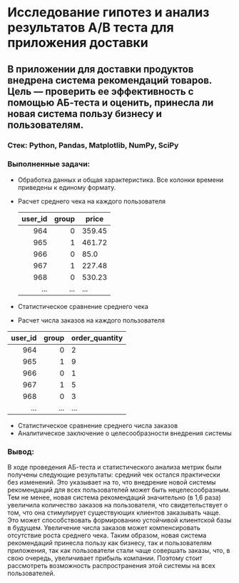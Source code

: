 # Исследование гипотез и анализ результатов A/B теста для приложения доставки
## В приложении для доставки продуктов внедрена система рекомендаций товаров. Цель — проверить ее эффективность с помощью АБ-теста и оценить, принесла ли новая система пользу бизнесу и пользователям.
### Стек: Python, Pandas, Matplotlib, NumPy, SciPy
### Выполненные задачи:
+ Обработка данных и общая характеристика. Все колонки времени приведены к единому формату.
+ Расчет среднего чека на каждого пользователя

   | user_id | group | price |
   |-------------:|------------:|----------------------|
   |     964 |         0 |                359.45 |
  |     965 |         1 |                461.72 |
  |     966 |         0 |               85.0 |
  |     967 |         1 |                227.48 |
  |     968 |         0 |                530.23 |
  |     ... |         ... |                ... |

+ Статистическое сравнение среднего чека
+ Расчет числа заказов на каждого пользователя

| user_id | group | order_quantity |
   |-------------:|------------:|----------------------|
   |     964 |         0 |                2 |
  |     965 |         1 |                9 |
  |     966 |         0 |               1 |
  |     967 |         1 |                5 |
  |     968 |         0 |                3 |
  |     ... |         ... |                ... |

  
+ Статистическое сравнение среднего числа заказов 
+ Аналитическое заключение о целесообразности внедрения системы

### Вывод: 
В ходе проведения АБ-теста и статистического анализа метрик были получены следующие результаты: средний чек остался практически без изменений. Это указывает на то, что внедрение новой системы рекомендаций для всех пользователей может быть нецелесообразным. Тем не менее, новая система рекомендаций значительно (в 1,6 раза) увеличила количество заказов на пользователя, что свидетельствует о том, что она стимулирует существующих клиентов заказывать чаще. Это может способствовать формированию устойчивой клиентской базы в будущем. Увеличение числа заказов может компенсировать отсутствие роста среднего чека. Таким образом, новая система рекомендаций принесла пользу как бизнесу, так и пользователям приложения, так как пользователи стали чаще совершать заказы, что, в свою очередь, увеличивает прибыль компании. Поэтому стоит рассмотреть возможность распространения этой системы на всех пользователей.
